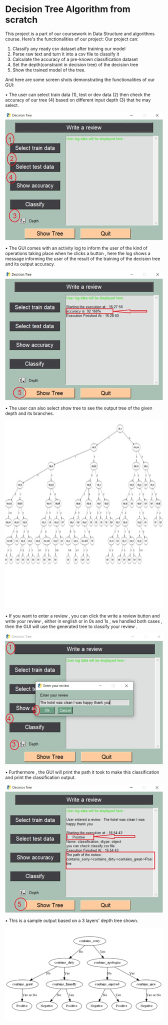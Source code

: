 # Decision Tree Algorithm from scratch
This project is a part of our coursework in Data Structure and algorithms course.
Here's the functionalities of our project:
Our project can:
1. Classify any ready csv dataset after training our model
2. Parse raw text and turn it into a csv file to classify it
3. Calculate the accuracy of a pre-known classification dataset
4. Set the depth(constraint in decision tree) of the decision tree
5. Show the trained model of the tree.


And here are some screen shots demonstrating the functionalities of our GUI:

  • The user can select train data (1), test or dev data (2) then check the accuracy of our tree (4) based on different input depth (3) that he may select.

<p align="center">
  <img src="images/1.jpeg">
</p>


  • The GUI comes with an activity log to inform the user of the kind of operations taking place when he clicks a button , here the log shows a message informing the user of the result of the training of the decision tree and its output accuracy.

<p align="center">
  <img src="images/2.jpeg">
</p>

  • The user can also select show tree to see the output tree of the given depth and its branches.

<p align="center">
  <img width = "1000" height="600" src="images/3.jpeg">
</p>

  • If you want to enter a review , you can click the write a review button and write your review , either in english or in 0s and 1s , we handled both cases , then the GUI will use the generated tree to classify your review . 

<p align="center">
  <img src="images/4.jpeg">
</p>

  • Furthermore , the GUI will print the path it took to make this classification and print the classification output.

<p align="center">
  <img src="images/5.jpeg">
</p>

  • This is a sample output based on a 3 layers' depth tree shown.

<p align="center">
  <img src="images/6.jpeg">
</p>
